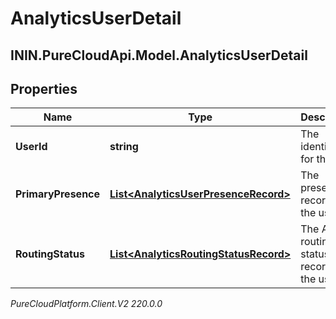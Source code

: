 # AnalyticsUserDetail

## ININ.PureCloudApi.Model.AnalyticsUserDetail

## Properties

|Name | Type | Description | Notes|
|------------ | ------------- | ------------- | -------------|
| **UserId** | **string** | The identifier for the user | [optional] |
| **PrimaryPresence** | [**List&lt;AnalyticsUserPresenceRecord&gt;**](AnalyticsUserPresenceRecord) | The presence records for the user | [optional] |
| **RoutingStatus** | [**List&lt;AnalyticsRoutingStatusRecord&gt;**](AnalyticsRoutingStatusRecord) | The ACD routing status records for the user | [optional] |



_PureCloudPlatform.Client.V2 220.0.0_
